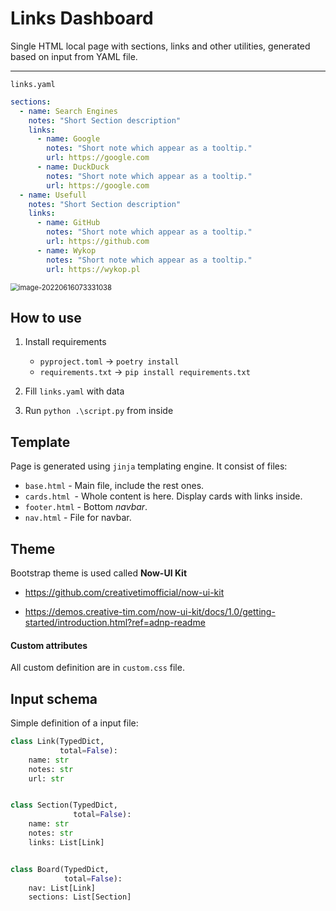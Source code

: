 # Links Dashboard

Single HTML local page with sections, links and other utilities, generated based on input from YAML file. 

----



`links.yaml`

```yaml
sections:
  - name: Search Engines
    notes: "Short Section description"
    links:
      - name: Google
        notes: "Short note which appear as a tooltip."
        url: https://google.com
      - name: DuckDuck
        notes: "Short note which appear as a tooltip."
        url: https://google.com
  - name: Usefull
    notes: "Short Section description"
    links:
      - name: GitHub
        notes: "Short note which appear as a tooltip."
        url: https://github.com
      - name: Wykop
        notes: "Short note which appear as a tooltip."
        url: https://wykop.pl
```



<img src="C:\Users\Kadu\AppData\Roaming\Typora\typora-user-images\image-20220616073331038.png" alt="image-20220616073331038" style="zoom:80%;" />



## How to use

1.   Install requirements 

     -   `pyproject.toml` -> `poetry install` 
     -   `requirements.txt` -> `pip install requirements.txt`

2.   Fill `links.yaml` with data

3.   Run `python .\script.py` from inside 

     

     

## Template

Page is generated using `jinja` templating engine. It consist of files:

-   `base.html` - Main file, include the rest ones.
-   `cards.html `- Whole content is here. Display cards with links inside.
-   `footer.html` - Bottom *navbar*.
-   `nav.html` - File for navbar.

## Theme

Bootstrap theme is used called **Now-UI Kit**

-   https://github.com/creativetimofficial/now-ui-kit

-   https://demos.creative-tim.com/now-ui-kit/docs/1.0/getting-started/introduction.html?ref=adnp-readme

#### Custom attributes

All custom definition are in `custom.css` file.

## Input schema

Simple definition of a input file:

```python
class Link(TypedDict, 
           total=False):
    name: str
    notes: str
    url: str


class Section(TypedDict, 
              total=False):
    name: str
    notes: str
    links: List[Link]


class Board(TypedDict, 
            total=False):
    nav: List[Link]
    sections: List[Section]
```

